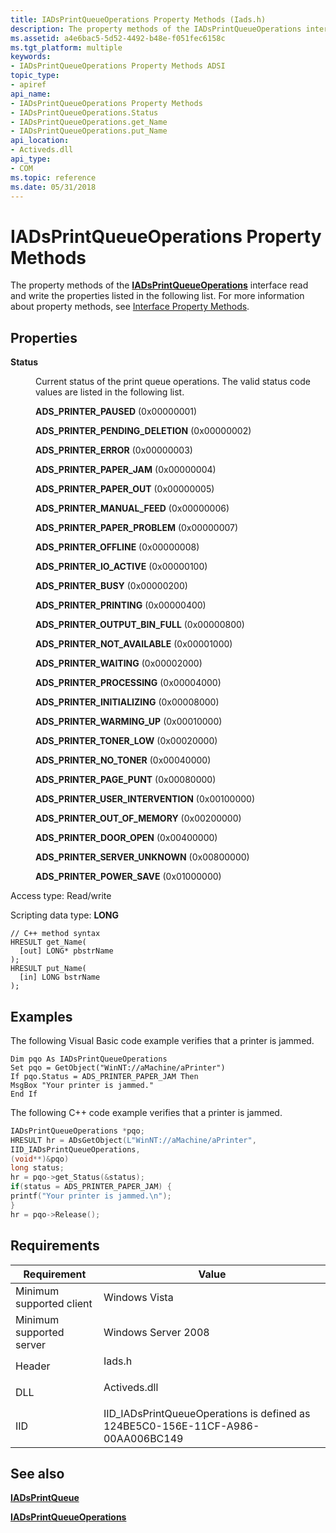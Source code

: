 ```yaml
---
title: IADsPrintQueueOperations Property Methods (Iads.h)
description: The property methods of the IADsPrintQueueOperations interface read and write the properties listed in the following list. For more information about property methods, see Interface Property Methods.
ms.assetid: a4e6bac5-5d52-4492-b48e-f051fec6158c
ms.tgt_platform: multiple
keywords:
- IADsPrintQueueOperations Property Methods ADSI
topic_type:
- apiref
api_name:
- IADsPrintQueueOperations Property Methods
- IADsPrintQueueOperations.Status
- IADsPrintQueueOperations.get_Name
- IADsPrintQueueOperations.put_Name
api_location:
- Activeds.dll
api_type:
- COM
ms.topic: reference
ms.date: 05/31/2018
---
```


# IADsPrintQueueOperations Property Methods

The property methods of the [**IADsPrintQueueOperations**](/windows/desktop/api/Iads/nn-iads-iadsprintqueueoperations) interface read and write the properties listed in the following list. For more information about property methods, see [Interface Property Methods](interface-property-methods.md).

## Properties

<dl> <dt>

**Status**
</dt> <dd> <dl>

Current status of the print queue operations. The valid status code values are listed in the following list.

<dt>

<span id="ADS_PRINTER_PAUSED"></span><span id="ads_printer_paused"></span>

**ADS\_PRINTER\_PAUSED** (0x00000001)


</dt> <dd></dd> <dt>

<span id="ADS_PRINTER_PENDING_DELETION"></span><span id="ads_printer_pending_deletion"></span>

**ADS\_PRINTER\_PENDING\_DELETION** (0x00000002)


</dt> <dd></dd> <dt>

<span id="ADS_PRINTER_ERROR"></span><span id="ads_printer_error"></span>

**ADS\_PRINTER\_ERROR** (0x00000003)


</dt> <dd></dd> <dt>

<span id="ADS_PRINTER_PAPER_JAM"></span><span id="ads_printer_paper_jam"></span>

**ADS\_PRINTER\_PAPER\_JAM** (0x00000004)


</dt> <dd></dd> <dt>

<span id="ADS_PRINTER_PAPER_OUT"></span><span id="ads_printer_paper_out"></span>

**ADS\_PRINTER\_PAPER\_OUT** (0x00000005)


</dt> <dd></dd> <dt>

<span id="ADS_PRINTER_MANUAL_FEED"></span><span id="ads_printer_manual_feed"></span>

**ADS\_PRINTER\_MANUAL\_FEED** (0x00000006)


</dt> <dd></dd> <dt>

<span id="ADS_PRINTER_PAPER_PROBLEM"></span><span id="ads_printer_paper_problem"></span>

**ADS\_PRINTER\_PAPER\_PROBLEM** (0x00000007)


</dt> <dd></dd> <dt>

<span id="ADS_PRINTER_OFFLINE"></span><span id="ads_printer_offline"></span>

**ADS\_PRINTER\_OFFLINE** (0x00000008)


</dt> <dd></dd> <dt>

<span id="ADS_PRINTER_IO_ACTIVE"></span><span id="ads_printer_io_active"></span>

**ADS\_PRINTER\_IO\_ACTIVE** (0x00000100)


</dt> <dd></dd> <dt>

<span id="ADS_PRINTER_BUSY"></span><span id="ads_printer_busy"></span>

**ADS\_PRINTER\_BUSY** (0x00000200)


</dt> <dd></dd> <dt>

<span id="ADS_PRINTER_PRINTING"></span><span id="ads_printer_printing"></span>

**ADS\_PRINTER\_PRINTING** (0x00000400)


</dt> <dd></dd> <dt>

<span id="ADS_PRINTER_OUTPUT_BIN_FULL"></span><span id="ads_printer_output_bin_full"></span>

**ADS\_PRINTER\_OUTPUT\_BIN\_FULL** (0x00000800)


</dt> <dd></dd> <dt>

<span id="ADS_PRINTER_NOT_AVAILABLE"></span><span id="ads_printer_not_available"></span>

**ADS\_PRINTER\_NOT\_AVAILABLE** (0x00001000)


</dt> <dd></dd> <dt>

<span id="ADS_PRINTER_WAITING"></span><span id="ads_printer_waiting"></span>

**ADS\_PRINTER\_WAITING** (0x00002000)


</dt> <dd></dd> <dt>

<span id="ADS_PRINTER_PROCESSING"></span><span id="ads_printer_processing"></span>

**ADS\_PRINTER\_PROCESSING** (0x00004000)


</dt> <dd></dd> <dt>

<span id="ADS_PRINTER_INITIALIZING"></span><span id="ads_printer_initializing"></span>

**ADS\_PRINTER\_INITIALIZING** (0x00008000)


</dt> <dd></dd> <dt>

<span id="ADS_PRINTER_WARMING_UP"></span><span id="ads_printer_warming_up"></span>

**ADS\_PRINTER\_WARMING\_UP** (0x00010000)


</dt> <dd></dd> <dt>

<span id="ADS_PRINTER_TONER_LOW"></span><span id="ads_printer_toner_low"></span>

**ADS\_PRINTER\_TONER\_LOW** (0x00020000)


</dt> <dd></dd> <dt>

<span id="ADS_PRINTER_NO_TONER"></span><span id="ads_printer_no_toner"></span>

**ADS\_PRINTER\_NO\_TONER** (0x00040000)


</dt> <dd></dd> <dt>

<span id="ADS_PRINTER_PAGE_PUNT"></span><span id="ads_printer_page_punt"></span>

**ADS\_PRINTER\_PAGE\_PUNT** (0x00080000)


</dt> <dd></dd> <dt>

<span id="ADS_PRINTER_USER_INTERVENTION"></span><span id="ads_printer_user_intervention"></span>

**ADS\_PRINTER\_USER\_INTERVENTION** (0x00100000)


</dt> <dd></dd> <dt>

<span id="ADS_PRINTER_OUT_OF_MEMORY"></span><span id="ads_printer_out_of_memory"></span>

**ADS\_PRINTER\_OUT\_OF\_MEMORY** (0x00200000)


</dt> <dd></dd> <dt>

<span id="ADS_PRINTER_DOOR_OPEN"></span><span id="ads_printer_door_open"></span>

**ADS\_PRINTER\_DOOR\_OPEN** (0x00400000)


</dt> <dd></dd> <dt>

<span id="ADS_PRINTER_SERVER_UNKNOWN"></span><span id="ads_printer_server_unknown"></span>

**ADS\_PRINTER\_SERVER\_UNKNOWN** (0x00800000)


</dt> <dd></dd> <dt>

<span id="ADS_PRINTER_POWER_SAVE"></span><span id="ads_printer_power_save"></span>

**ADS\_PRINTER\_POWER\_SAVE** (0x01000000)


</dt> <dd></dd> </dl> <dt>

Access type: Read/write
</dt> <dt>

Scripting data type: **LONG**
</dt> <dt>



``` syntax
// C++ method syntax
HRESULT get_Name(
  [out] LONG* pbstrName
);
HRESULT put_Name(
  [in] LONG bstrName
);
```


</dt> </dl> </dd> </dl>

 

## Examples

The following Visual Basic code example verifies that a printer is jammed.


```VB
Dim pqo As IADsPrintQueueOperations
Set pqo = GetObject("WinNT://aMachine/aPrinter")
If pqo.Status = ADS_PRINTER_PAPER_JAM Then
MsgBox "Your printer is jammed."
End If
```



The following C++ code example verifies that a printer is jammed.


```C++
IADsPrintQueueOperations *pqo;
HRESULT hr = ADsGetObject(L"WinNT://aMachine/aPrinter",
IID_IADsPrintQueueOperations,
(void**)&pqo)
long status;
hr = pqo->get_Status(&status);
if(status = ADS_PRINTER_PAPER_JAM) {
printf("Your printer is jammed.\n");
}
hr = pqo->Release();
```



## Requirements



| Requirement | Value |
|-------------------------------------|---------------------------------------------------------------------------------------------|
| Minimum supported client<br/> | Windows Vista<br/>                                                                    |
| Minimum supported server<br/> | Windows Server 2008<br/>                                                              |
| Header<br/>                   | <dl> <dt>Iads.h</dt> </dl>           |
| DLL<br/>                      | <dl> <dt>Activeds.dll</dt> </dl>     |
| IID<br/>                      | IID\_IADsPrintQueueOperations is defined as 124BE5C0-156E-11CF-A986-00AA006BC149<br/> |



## See also

<dl> <dt>

[**IADsPrintQueue**](/windows/desktop/api/Iads/nn-iads-iadsprintqueue)
</dt> <dt>

[**IADsPrintQueueOperations**](/windows/desktop/api/Iads/nn-iads-iadsprintqueueoperations)
</dt> </dl>

 

 





